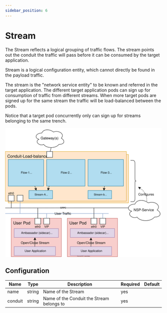 ```yaml
---
sidebar_position: 6
---
```


# Stream

The Stream reflects a logical grouping of traffic flows. The stream points out the conduit the traffic will pass before it can be consumed by the target application.

Stream is a logical configuration entity, which cannot directly be found in the payload traffic.

The stream is the "network service entity" to be known and referred in the target application. The different target application pods can sign up for consumption of traffic from different streams. When more target pods are signed up for the same stream the traffic will be load-balanced between the pods.

Notice that a target pod concurrently only can sign up for streams belonging to the same trench.

![Overview-Stream-Flow](../resources/Overview-Stream-Flow.svg)

## Configuration

Name | Type | Description | Required | Default
--- | --- | --- | --- | ---
name | string | Name of the Stream | yes |
conduit | string | Name of the Conduit the Stream belongs to | yes | 
